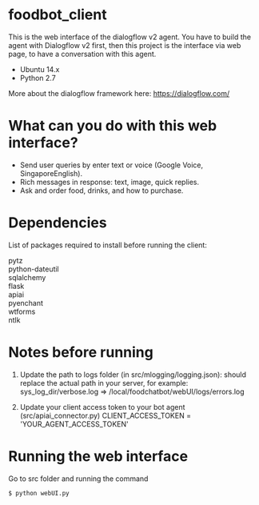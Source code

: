 # foodbot_client
This is the web interface of the dialogflow v2 agent. You have to build the agent with Dialogflow v2 first, then this project is the interface via web page, to have a conversation with this agent.

  - Ubuntu 14.x   
  - Python 2.7

More about the dialogflow framework here: https://dialogflow.com/

# What can you do with this web interface?
- Send user queries by enter text or voice (Google Voice, SingaporeEnglish).
- Rich messages in response: text, image, quick replies.
- Ask and order food, drinks, and how to purchase.


# Dependencies
List of packages required to install before running the client:

  pytz   
  python-dateutil   
  sqlalchemy   
  flask   
  apiai   
  pyenchant   
  wtforms   
  ntlk 
  

# Notes before running
1. Update the path to logs folder (in src/mlogging/logging.json): should replace the actual path in your server, for example:
sys_log_dir/verbose.log => /local/foodchatbot/webUI/logs/errors.log

2. Update your client access token to your bot agent (src/apiai_connector.py)
CLIENT_ACCESS_TOKEN = 'YOUR_AGENT_ACCESS_TOKEN' 


# Running the web interface
Go to src folder and running the command

    $ python webUI.py
    



